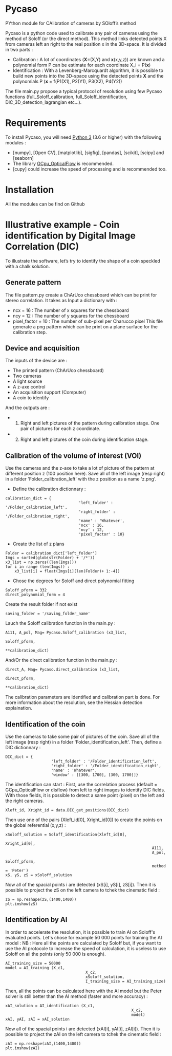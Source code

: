 # Pycaso
PYthon module for CAlibration of cameras by SOloff’s method

Pycaso is a python code used to calibrate any pair of cameras using the method of Soloff (or the direct method). This method links detected points X from cameras left an right to the real position x in the 3D-space. It is divided in two parts :
- Calibration : A lot of coordinates (**X**=(X,Y) and **x**(x,y,z)) are known and a polynomial form P can be estimate for each coordinate X_i = P(**x**)
- Identification : With a Levenberg-Marcquardt algorithm, it is possible to build new points into the 3D-space using the detected points **X** and the polynomials P (**x** = f(P1(X1), P2(Y1), P3(X2), P4(Y2)) 


The file main.py propose a typical protocol of resolution using few Pycaso functions (full_Soloff_calibration, full_Soloff_identification, DIC_3D_detection_lagrangian etc...).

# Requirements
To install Pycaso, you will need [Python 3](https://www.python.org/downloads/) (3.6 or higher) with the following modules :
- [numpy], [Open CV], [matplotlib], [sigfig], [pandas], [scikit], [scipy] and [seaborn]
- The library [GCpu_OpticalFlow](https://github.com/chabibchabib/GCpu_OpticalFlow/blob/master/Doc/README.rst) is recommended.
- [cupy] could increase the speed of processing and is recommended too.

# Installation
All the modules can be find on Github

# Illustrative example - Coin identification by Digital Image Correlation (DIC)
To illustrate the software, let’s try to identify the shape of a coin speckled with
a chalk solution.

## Generate pattern
The file pattern.py create a ChArUco chessboard which can be print for stereo
correlation. It takes as Input a dictionary with :
- ncx = 16 : The number of x squares for the chessboard
- ncy = 12 : The number of y squares for the chessboard
- pixel_factor = 10 : The number of sub-pixel per Charucco pixel
This file generate a png pattern which can be print on a plane surface for the calibration step.

## Device and acquisition
The inputs of the device are :
- The printed pattern (ChArUco chessboard)
- Two cameras
- A light source
- A z-axe control
- An acquisition support (Computer)
- A coin to identify

And the outputs are :
- 1) Right and left pictures of the pattern during calibration stage. One pair of
pictures for each z coordinate.
- 2) Right and left pictures of the coin during identification stage.

## Calibration of the volume of interest (VOI)
Use the cameras and the z-axe to take a lot of picture of the pattern at different position z (100 position here).
Save all of the left image (resp right) in a folder 'Folder_calibration_left' with the z position as a name 'z.png'.
- Define the calibration dictionnary :
```
calibration_dict = {
								'left_folder' : '/Folder_calibration_left',
								'right_folder' : '/Folder_calibration_right',
								'name' : 'Whatever',
								'ncx' : 16,
								'ncy' : 12,
								'pixel_factor' : 10}
```
 - Create the list of z plans
```
Folder = calibration_dict['left_folder']
Imgs = sorted(glob(str(Folder) + '/*'))
x3_list = np.zeros((len(Imgs)))
for i in range (len(Imgs)) :
    x3_list[i] = float(Imgs[i][len(Folder)+ 1:-4])
```

- Chose the degrees for Soloff and direct polynomial fitting
```
Soloff_pform = 332
direct_polynomial_form = 4
```
Create the result folder if not exist
```
saving_folder = '/saving_folder_name'
```
Lauch the Soloff calibration function in the main.py :
```
A111, A_pol, Mag= Pycaso.Soloff_calibration (x3_list,
																				Soloff_pform,
																				**calibration_dict)
```
And/Or the direct calibration function in the main.py :
```
direct_A, Mag= Pycaso.direct_calibration (x3_list,
																		direct_pform,
																		**calibration_dict)
```
The calibration parameters are identified and calibration part is done. For more information about the resolution, see the Hessian detection explaination.

## Identification of the coin
Use the cameras to take some pair of pictures of the coin.
Save all of the left image (resp right) in a folder 'Folder_identification_left'. Then, define a DIC dictionnary :
```
DIC_dict = {
					'left_folder' : '/Folder_identification_left',
					'right_folder' : '/Folder_identification_right',
					'name' : 'Whatever',
					'window' : [[300, 1700], [300, 1700]]}
```

The identification can start :
First, use the correlation process (default = GCpu_OpticalFlow or disflow) from left to right images to identify DIC fields. With those fields, it is possible to detect a same point (pixel) on the left and the right cameras.
```
Xleft_id, Xright_id = data.DIC_get_positions(DIC_dict)
```
Then use one of the pairs (Xleft_id[0], Xright_id[0]) to create the points on the global referential (x,y,z) :
```
xSoloff_solution = Soloff_identification(Xleft_id[0],
																Xright_id[0],
																A111, 
																A_pol,
																Soloff_pform,
																method = 'Peter')       
xS, yS, zS = xSoloff_solution
```
Now all of the spacial points i are detected (xS[i], yS[i], zS[i]). 
Then it is possible to project the zS on the left camera to tchek the cinematic field :
```
zS = np.reshape(zS,(1400,1400))
plt.imshow(zS)
```

## Identification by AI
In order to accelerate the resolution, it is possible to train AI on Soloff's evaluated points.
Let's chose for example 50 000 points for training the AI model :
NB : Here all the points are calculated by Soloff but, if you want to use the AI protocole to increase the speed of calculation, it is useless to use Soloff on all the points (only 50 000 is enough).
```
AI_training_size = 50000
model = AI_training (X_c1,
								   X_c2,
								   xSoloff_solution,
								   I_training_size = AI_training_size)
```

Then, all the points can be calculated here with the AI model but the Peter solver is still better than the AI method (faster and more accuracy) :
```
xAI_solution = AI_identification (X_c1,
													   X_c2,
													   model)
xAI, yAI, zAI = xAI_solution
```
Now all of the spacial points i are detected (xAI[i], yAI[i], zAI[i]). 
Then it is possible to project the zAI on the left camera to tchek the cinematic field :
```
zAI = np.reshape(zAI,(1400,1400))
plt.imshow(zAI)
```
